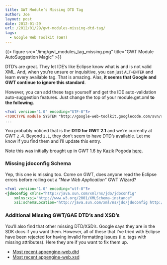 ```yaml
---
title: GWT Module’s Missing DTD Tag
author: Joe
layout: post
date: 2012-01-29
url: /2012/01/29/gwt-modules-missing-dtd-tag/
tags:
  - Google Web Toolkit (GWT)
---
```


{{< figure src="/img/gwt_modules_tag_missing.png" title="GWT Module AutoSuggestion Magic" >}}

DTD&#8217;s are great. They let IDE&#8217;s like Eclipse know what is and is not valid XML. And, when you&#8217;re unsure or inquisitive, you can just `ALT+ENTER` and learn every available tag. That is amazing. Alas, **it seems that Google and GWT continue to ignore this standard**.

However, you can add these tags yourself and get the IDE auto-validation auto-suggestion features. Just change the top of your module.get.xml **to the following**.

```xml
<?xml version="1.0" encoding="UTF-8"?>
<!DOCTYPE module SYSTEM "http://google-web-toolkit.googlecode.com/svn/releases/2.1/distro-source/core/src/gwt-module.dtd">
...
```

You probably noticed that is the **DTD for GWT 2.1** and we&#8217;re currently at GWT `2.`4. Beyond `2.1`, they don&#8217;t seem to have DTD&#8217;s available. Let me know if you find them and I&#8217;ll update this entry.

Note this was initially brought up in GWT 1.6 by Kazik Pogoda <a title="Kazik Pogoda's Post" href="http://blog.xemantic.com/2008/09/gwt-module-dtd.html" target="_blank">here</a>.

### Missing jdoconfig Schema

Yep, this one is missing too. Come on GWT, does anyone read the Eclipse errors before rolling out a &#8220;_New Web Application_&#8221; GWT Wizard?

```xml
<?xml version="1.0" encoding="utf-8"?>
<jdoconfig xmlns="http://java.sun.com/xml/ns/jdo/jdoconfig"
    xmlns:xsi="http://www.w3.org/2001/XMLSchema-instance"
    xsi:schemaLocation="http://java.sun.com/xml/ns/jdo/jdoconfig http://java.sun.com/xml/ns/jdo/jdoconfig_3_0.xsd">
```

### Additional Missing GWT/GAE DTD&#8217;s and XSD&#8217;s

You&#8217;ll also find that other missing DTD/XSD&#8217;s. Google says they are in the SDK docs if you want them. However, all of these that I&#8217;ve tried with Eclipse have been rejected for having invalid formatting issues (i.e. tags with missing attributes). Here they are if you want to fix them up.

- <a title="appengine-web.xsd" href="http://googleappengine.googlecode.com/svn-history/r83/trunk/java/docs/appengine-web.dtd" target="_blank">Most recent appengine-web.dtd</a>
- <a title="appengine-web.xsd" href="http://googleappengine.googlecode.com/svn-history/r58/trunk/java/docs/appengine-web.xsd" target="_blank">Most recent appengine-web.xsd</a>
